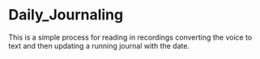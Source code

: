 # Daily_Journaling

This is a simple process for reading in recordings converting the voice to text and then updating a running journal with the date. 
